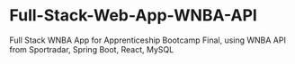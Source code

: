 # Full-Stack-Web-App-WNBA-API
Full Stack WNBA App for Apprenticeship Bootcamp Final, using WNBA API from Sportradar, Spring Boot, React, MySQL
